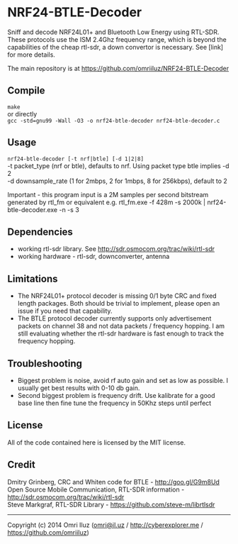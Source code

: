NRF24-BTLE-Decoder
==================

Sniff and decode NRF24L01+ and Bluetooth Low Energy using RTL-SDR.  
These protocols use the ISM 2.4Ghz frequency range, which is beyond the capabilities of the cheap rtl-sdr, a down convertor is necessary. See [link] for more details.

The main repository is at https://github.com/omriiluz/NRF24-BTLE-Decoder

Compile
-------
`make`  
or directly  
`gcc -std=gnu99 -Wall -O3 -o nrf24-btle-decoder nrf24-btle-decoder.c`

Usage
-----
`nrf24-btle-decoder [-t nrf|btle] [-d 1|2|8]`   
-t packet_type (nrf or btle), defaults to nrf. Using packet type btle implies -d 2  
-d downsample_rate (1 for 2mbps, 2 for 1mbps, 8 for 256kbps), default to 2  
  
Important - this program input is a 2M samples per second bitstream generated by rtl_fm or equivalent e.g. rtl_fm.exe -f 428m -s 2000k | nrf24-btle-decoder.exe -n -s 3  

Dependencies
------------
* working rtl-sdr library. See http://sdr.osmocom.org/trac/wiki/rtl-sdr
* working hardware - rtl-sdr, downconverter, antenna

Limitations
-----------
* The NRF24L01+ protocol decoder is missing 0/1 byte CRC and fixed length packages. Both should be trivial to implement, please open an issue if you need that capability.
* The BTLE protocol decoder currently supports only advertisement packets on channel 38 and not data packets / frequency hopping. I am still evaluating whether the rtl-sdr hardware is fast enough to track the frequency hopping. 

Troubleshooting
-----------------
* Biggest problem is noise, avoid rf auto gain and set as low as possible. I usually get best results with 0-10 db gain.  
* Second biggest problem is frequency drift. Use kalibrate for a good base line then fine tune the frequency in 50Khz steps until perfect  

License
-------
All of the code contained here is licensed by the MIT license.

Credit
------
Dmitry Grinberg, CRC and Whiten code for BTLE - http://goo.gl/G9m8Ud  
Open Source Mobile Communication, RTL-SDR information - http://sdr.osmocom.org/trac/wiki/rtl-sdr  
Steve Markgraf, RTL-SDR Library - https://github.com/steve-m/librtlsdr  
  
-----------------
          
Copyright (c) 2014 Omri Iluz (omri@il.uz / http://cyberexplorer.me / https://github.com/omriiluz)
        

